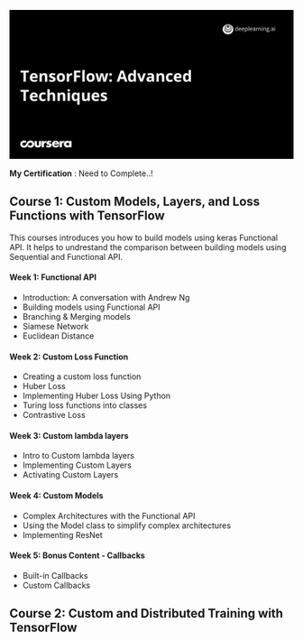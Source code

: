 ![](https://github.com/vidush5/TensorFlow-Advanced-Techniques-Specialization/blob/main/image_01.jpeg) 

**My Certification** : Need to Complete..!

## Course 1: Custom Models, Layers, and Loss Functions with TensorFlow

This courses introduces you how to build models using keras Functional API. It helps to undrestand the comparison between building models using Sequential and Functional API.

#### Week 1: Functional API

- Introduction: A conversation with Andrew Ng
- Building models using Functional API
- Branching & Merging models
- Siamese Network
- Euclidean Distance

#### Week 2: Custom Loss Function

- Creating a custom loss function
- Huber Loss
- Implementing Huber Loss Using Python
- Turing loss functions into classes
- Contrastive Loss

#### Week 3: Custom lambda layers

- Intro to Custom lambda layers
- Implementing Custom Layers
- Activating Custom Layers

#### Week 4: Custom Models

- Complex Architectures with the Functional API
- Using the Model class to simplify complex architectures
- Implementing ResNet

#### Week 5: Bonus Content - Callbacks

- Built-in Callbacks
- Custom Callbacks

## Course 2: Custom and Distributed Training with TensorFlow




